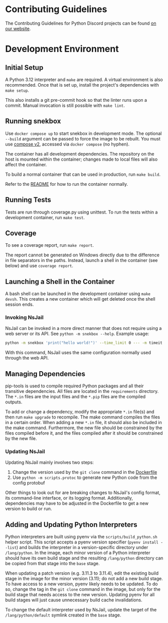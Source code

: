# Contributing Guidelines

The Contributing Guidelines for Python Discord projects can be found [on our website](https://pydis.com/contributing.md).

# Development Environment

## Initial Setup

A Python 3.12 interpreter and `make` are required. A virtual environment is also recommended. Once that is set up, install the project's dependencies with `make setup`.

This also installs a git pre-commit hook so that the linter runs upon a commit.
Manual invocation is still possible with `make lint`.

## Running snekbox

Use `docker compose up` to start snekbox in development mode. The optional `--build` argument can be passed to force the image to be rebuilt.
You must use [compose v2][Compose v2], accessed via `docker compose` (no hyphen).

The container has all development dependencies. The repository on the host is mounted within the container; changes made to local files will also affect the container.

To build a normal container that can be used in production, run `make build`.

Refer to the [README] for how to run the container normally.

## Running Tests

Tests are run through coverage.py using unittest. To run the tests within a development container, run `make test`.

## Coverage

To see a coverage report, run `make report`.

The report cannot be generated on Windows directly due to the difference in file separators in the paths. Instead, launch a shell in the container (see below) and use `coverage report`.

## Launching a Shell in the Container

A bash shell can be launched in the development container using `make devsh`.  This creates a new container which will get deleted once the shell session ends.

### Invoking NsJail

NsJail can be invoked in a more direct manner that does not require using a web server or its API. See `python -m snekbox --help`. Example usage:

```bash
python -m snekbox 'print("hello world!")' --time_limit 0 --- -m timeit
```

With this command, NsJail uses the same configuration normally used through the web API.

## Managing Dependencies

pip-tools is used to compile required Python packages and all their transitive
dependencies. All files are located in the `requirements` directory. The `*.in` files are the input files and the `*.pip` files are the compiled outputs.

To add or change a dependency, modify the appropriate `*.in` file(s) and then run `make upgrade` to recompile. The make command compiles the files in a certain order. When adding a new `*.in` file, it should also be included in the make command. Furthermore, the new file should be constrained by the files compiled before it, and the files compiled after it should be constrained by the new file.

### Updating NsJail

Updating NsJail mainly involves two steps:

1. Change the version used by the `git clone` command in the [Dockerfile]
2. Use `python -m scripts.protoc` to generate new Python code from the config protobuf

Other things to look out for are breaking changes to NsJail's config format, its command-line interface, or its logging format. Additionally, dependencies may have to be adjusted in the Dockerfile to get a new version to build or run.

## Adding and Updating Python Interpreters

Python interpreters are built using pyenv via the `scripts/build_python.sh` helper script. This script accepts a pyenv version specifier (`pyenv install --list`) and builds the interpreter in a version-specific directory under `/lang/python`. In the image, each minor version of a Python interpreter should have its own build stage and the resulting `/lang/python` directory can be copied from that stage into the `base` stage.

When updating a patch version (e.g. 3.11.3 to 3.11.4), edit the existing build stage in the image for the minor version (3.11); do not add a new build stage. To have access to a new version, pyenv likely needs to be updated. To do so, change the tag in the `git clone` command in the image, but only for the build stage that needs access to the new version. Updating pyenv for all build stages will just cause unnecessary build cache invalidations.

To change the default interpreter used by NsJail, update the target of the `/lang/python/default` symlink created in the `base` stage.

[readme]: ../README.md
[Dockerfile]: ../Dockerfile
[Compose v2]: https://docs.docker.com/compose/compose-v2/
